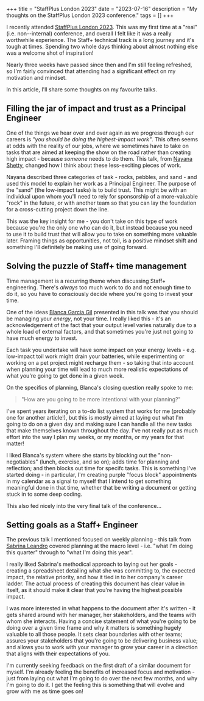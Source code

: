 +++
title = "StaffPlus London 2023"
date = "2023-07-16"
description = "My thoughts on the StaffPlus London 2023 conference."
tags = []
+++


I recently attended [StaffPlus London 2023](https://leaddev.com/staffplus-london/). This was my first time at a "real"
(i.e. non--internal) conference, and overall I felt like it was a really worthwhile experience. The Staff+ technical
track is a long journey and it's tough at times. Spending two whole days thinking about almost nothing else was a
welcome shot of inspiration!

Nearly three weeks have passed since then and I'm still feeling refreshed, so I'm fairly convinced that attending had a
significant effect on my motivation and mindset.

In this article, I'll share some thoughts on my favourite talks.


## Filling the jar of impact and trust as a Principal Engineer

One of the things we hear over and over again as we progress through our careers is _"you should be doing the
highest-impact work"_. This often seems at odds with the reality of our jobs, where we sometimes have to take on tasks
that are aimed at keeping the show on the road rather than creating high impact - because *someone* needs to do them.
This talk, from [Nayana Shetty](https://twitter.com/shettyny), changed how I think about these less-exciting pieces of
work.

Nayana described three categories of task - rocks, pebbles, and sand - and used this model to explain her work as a
Principal Engineer. The purpose of the "sand" (the low-impact tasks) is to build trust. This might be with an individual
upon whom you'll need to rely for sponsorship of a more-valuable "rock" in the future, or with another team so that you
can lay the foundation for a cross-cutting project down the line.

This was the key insight for me - you don't take on this type of work because you're the only one who can do it, but
instead because you need to use it to build trust that will allow you to take on something more valuable later. Framing
things as opportunities, not toil, is a positive mindset shift and something I'll definitely be making use of going
forward.


## Solving the puzzle of Staff+ time management

Time management is a recurring theme when discussing Staff+ engineering. There's *always* too much work to do and not
enough time to do it, so you have to consciously decide where you're going to invest your time.

One of the ideas
[Blanca Garcia Gil](https://twitter.com/blanquish) presented in this talk was that you should be managing your
*energy*, not your time. I really liked this - it's an acknowledgement of the fact that your output level varies
naturally due to a whole load of external factors, and that sometimes you're just not going to have much energy to
invest.

Each task you undertake will have some impact on your energy levels - e.g. low-impact toil work might drain
your batteries, while experimenting or working on a pet project might recharge them - so taking that into account when
planning your time will lead to much more realistic expectations of what you're going to get done in a given week.

On the specifics of planning, Blanca's closing question really spoke to me:

> "How are you going to be more intentional with your planning?"

I've spent years iterating on a to-do list system that works for me (probably one for another article!), but this is
mostly aimed at laying out what I'm going to do on a given day and making sure I can handle all the new tasks that make
themselves known throughout the day. I've not really put as much effort into the way I plan my weeks, or my months, or
my years for that matter!

I liked Blanca's system where she starts by blocking out the "non-negotiables" (lunch, exercise, and so on); adds time
for planning and reflection; and then blocks out time for specifc tasks. This is something I've started doing - in
particular, I'm creating purple "focus block" appointments in my calendar as a signal to myself that I intend to get
something meaningful done in that time, whether that be writing a document or getting stuck in to some deep coding.

This also fed nicely into the very final talk of the conference...


## Setting goals as a Staff+ Engineer

The previous talk I mentioned focused on weekly planning - this talk from
[Sabrina Leandro](https://twitter.com/saleandro) covered planning at the macro level - i.e. "what I'm doing this
quarter" through to "what I'm doing this year".

I really liked Sabrina's methodical approach to laying out her goals - creating a spreadsheet detailing what she was
committing to, the expected impact, the relative priority, and how it tied in to her company's career ladder. The actual
process of creating this document has clear value in itself, as it should make it clear that you're having the highest
possible impact.

I was more interested in what happens to the document after it's written - it gets shared around with her manager, her
stakeholders, and the teams with whom she interacts. Having a concise statement of what you're going to be doing over
a given time frame and why it matters is something hugely valuable to all those people. It sets clear boundaries with
other teams; assures your stakeholders that you're going to be delivering business value; and allows you to work with
your manager to grow your career in a direction that aligns with their expectations of you.

I'm currently seeking feedback on the first draft of a similar document for myself. I'm already feeling the benefits
of increased focus and motivation - just from laying out what I'm going to do over the next few months, and why I'm
going to do it. I get the feeling this is something that will evolve and grow with me as time goes on!
